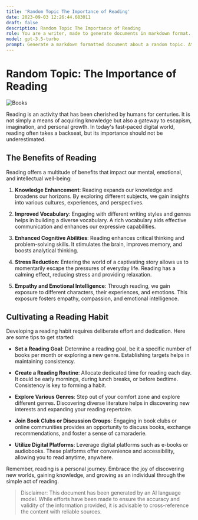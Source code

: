 ```yaml
---
title: 'Random Topic The Importance of Reading'
date: 2023-09-03 12:26:44.683011
draft: false
description: Random Topic The Importance of Reading
role: You are a writer, made to generate documents in markdown format. It is very important that all of the documents you generate are in valid markdown format.
model: gpt-3.5-turbo
prompt: Generate a markdown formatted document about a random topic. At the bottom, include a disclaimer explaining that the document was generated by you. The first line of the document should be the title. Make sure that the entire document is in proper markdown format, using a mix of various tags to make the document visually appealing.
---
```


# Random Topic: The Importance of Reading

![Books](https://images.unsplash.com/photo-1519424187720-db6a268471d3)

Reading is an activity that has been cherished by humans for centuries. It is not simply a means of acquiring knowledge but also a gateway to escapism, imagination, and personal growth. In today's fast-paced digital world, reading often takes a backseat, but its importance should not be underestimated.

## The Benefits of Reading

Reading offers a multitude of benefits that impact our mental, emotional, and intellectual well-being:

1. **Knowledge Enhancement**: Reading expands our knowledge and broadens our horizons. By exploring different subjects, we gain insights into various cultures, experiences, and perspectives.

2. **Improved Vocabulary**: Engaging with different writing styles and genres helps in building a diverse vocabulary. A rich vocabulary aids effective communication and enhances our expressive capabilities.

3. **Enhanced Cognitive Abilities**: Reading enhances critical thinking and problem-solving skills. It stimulates the brain, improves memory, and boosts analytical thinking.

4. **Stress Reduction**: Entering the world of a captivating story allows us to momentarily escape the pressures of everyday life. Reading has a calming effect, reducing stress and providing relaxation.

5. **Empathy and Emotional Intelligence**: Through reading, we gain exposure to different characters, their experiences, and emotions. This exposure fosters empathy, compassion, and emotional intelligence.

## Cultivating a Reading Habit

Developing a reading habit requires deliberate effort and dedication. Here are some tips to get started:

- **Set a Reading Goal**: Determine a reading goal, be it a specific number of books per month or exploring a new genre. Establishing targets helps in maintaining consistency.

- **Create a Reading Routine**: Allocate dedicated time for reading each day. It could be early mornings, during lunch breaks, or before bedtime. Consistency is key to forming a habit.

- **Explore Various Genres**: Step out of your comfort zone and explore different genres. Discovering diverse literature helps in discovering new interests and expanding your reading repertoire.

- **Join Book Clubs or Discussion Groups**: Engaging in book clubs or online communities provides an opportunity to discuss books, exchange recommendations, and foster a sense of camaraderie.

- **Utilize Digital Platforms**: Leverage digital platforms such as e-books or audiobooks. These platforms offer convenience and accessibility, allowing you to read anytime, anywhere.

Remember, reading is a personal journey. Embrace the joy of discovering new worlds, gaining knowledge, and growing as an individual through the simple act of reading.

> Disclaimer: This document has been generated by an AI language model. While efforts have been made to ensure the accuracy and validity of the information provided, it is advisable to cross-reference the content with reliable sources.